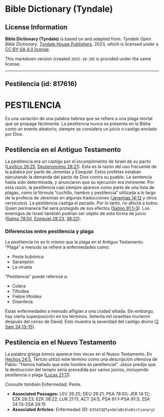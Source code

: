 # Bible Dictionary (Tyndale)

## License Information

**Bible Dictionary (Tyndale)** is based on and adapted from: _Tyndale Open Bible Dictionary_, [Tyndale House Publishers](https://tyndaleopenresources.com/), 2023, which is licensed under a [CC BY-SA 4.0 license](https://creativecommons.org/licenses/by-sa/4.0/legalcode.en).

This markdown version (created `2025-10-20`) is provided under the same license.



--------------------------------

## Pestilencia (id: 817616)

PESTILENCIA
===========

Es una variación de una palabra hebrea que se refiere a una plaga mortal que se propaga fácilmente. La pestilencia nunca se presenta en la Biblia como un evento aleatorio; siempre se considera un juicio o castigo enviado por Dios.

Pestilencia en el Antiguo Testamento
------------------------------------

La pestilencia era un castigo por el incumplimiento de Israel de su pacto ([Levítico 26:25,](https://ref.ly/Lev26:25) [Deuteronomio 28:21](https://ref.ly/Deut28:21)). Esta es la razón del uso frecuente de la palabra por parte de Jeremías y Ezequiel. Estos profetas estaban ejecutando la demanda del pacto de Dios contra su pueblo. La sentencia había sido determinada, y anunciaron que su ejecución era inminente. Por esta razón, la pestilencia casi siempre aparece como parte de una lista de plagas, como la fórmula “cuchillo, hambre y pestilencia” utilizada a lo largo de la profecía de Jeremías en algunas traducciones ([Jeremías 14:12](https://ref.ly/Jer14:12) y otros versículos). La pestilencia castiga el pecado. Por lo tanto, no afecta a todos. Quien permanece fiel será protegido de sus efectos ([Salmo 91:1–3](https://ref.ly/Ps91:1-Ps91:3)). Los enemigos de Israel también podrían ser objeto de esta forma de juicio ([Salmo 78:50](https://ref.ly/Ps78:50), [Ezequiel 28:23](https://ref.ly/Ezek28:23), [38:22](https://ref.ly/Ezek38:22)).

### Diferencias entre pestilencia y plaga

La pestilencia no es lo mismo que la plaga en el Antiguo Testamento. "Plaga" a menudo se refiere a enfermedades como:

* Peste bubónica
* Sarampión
* La viruela

"Pestilencia" puede referirse a:

* Colera
* Tifoidea
* Fiebre tifoidea
* Disentería

Estas enfermedades a menudo afligían a una ciudad sitiada. Sin embargo, hay cierta superposición en los términos. Setenta mil israelitas murieron después del censo de David. Esto muestra la severidad del castigo divino ([2 Sam 24:13–15](https://ref.ly/2Sam24:13-2Sam24:15)).

Pestilencia en el Nuevo Testamento
----------------------------------

La palabra griega *loimós* aparece tres veces en el Nuevo Testamento. En [Hechos 24:5](https://ref.ly/Acts24:5), Tértulo utilizó este término como una descripción ofensiva de Pablo: “Hemos hallado que este hombre es pestilencial”. Jesús predijo que la destrucción del templo sería precedida por varios juicios, incluyendo pestilencia o plaga ([Lucas 21:11](https://ref.ly/Luke21:11)).

*Consulte también* Enfermedad; Peste.

* **Associated Passages:** LEV 26:25; DEU 28:21; PSA 78:50; JER 14:12; EZK 28:23; EZK 38:22; LUK 21:11; ACT 24:5; PSA 91:1–PSA 91:3; 2SA 24:13–2SA 24:15
* **Associated Articles:** Enfermedad (ID: `635433@TyndaleBibleDictionary`)

